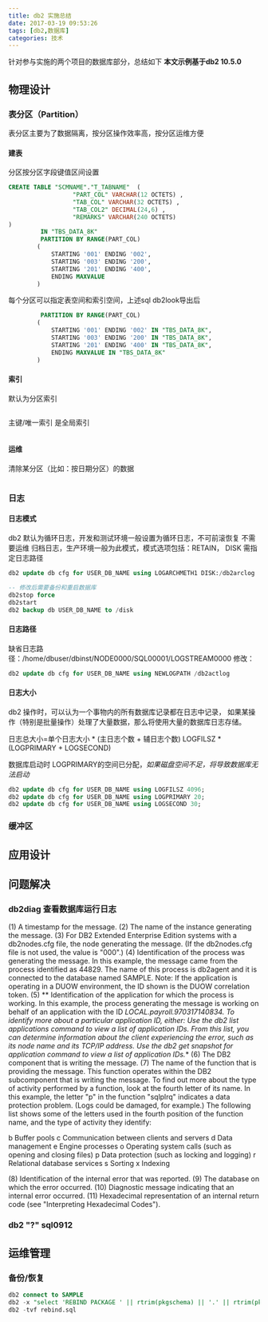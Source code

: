 ```yaml
---
title: db2 实施总结
date: 2017-03-19 09:53:26
tags: [db2,数据库]
categories: 技术
---
```


针对参与实施的两个项目的数据库部分，总结如下
**本文示例基于db2 10.5.0**

<!-- more -->

## 物理设计

### 表分区（Partition）
表分区主要为了数据隔离，按分区操作效率高，按分区运维方便

#### 建表
分区按分区字段键值区间设置
``` sql
CREATE TABLE "SCMNAME"."T_TABNAME"  (
                  "PART_COL" VARCHAR(12 OCTETS) ,
                  "TAB_COL" VARCHAR(32 OCTETS) ,
                  "TAB_COL2" DECIMAL(24,6) ,
                  "REMARKS" VARCHAR(240 OCTETS)
)
         IN "TBS_DATA_8K"
         PARTITION BY RANGE(PART_COL) 
        ( 
            STARTING '001' ENDING '002',
            STARTING '003' ENDING '200',
            STARTING '201' ENDING '400',
            ENDING MAXVALUE
        )
```
每个分区可以指定表空间和索引空间，上述sql db2look导出后
``` sql
         PARTITION BY RANGE(PART_COL) 
        ( 
            STARTING '001' ENDING '002' IN "TBS_DATA_8K",
            STARTING '003' ENDING '200' IN "TBS_DATA_8K",
            STARTING '201' ENDING '400' IN "TBS_DATA_8K",
            ENDING MAXVALUE IN "TBS_DATA_8K"
        )
```

#### 索引
默认为分区索引
``` sql
```

主键/唯一索引 是全局索引
``` sql

```

#### 运维
清除某分区（比如：按日期分区）的数据
``` sql

```

### 日志
#### 日志模式
db2 默认为循环日志，开发和测试环境一般设置为循环日志，不可前滚恢复 不需要运维
归档日志，生产环境一般为此模式，模式选项包括：RETAIN， DISK 需指定日志路径

``` sql
db2 update db cfg for USER_DB_NAME using LOGARCHMETH1 DISK:/db2arclog

-- 修改后需要备份和重启数据库
db2stop force
db2start
db2 backup db USER_DB_NAME to /disk
```

#### 日志路径
缺省日志路径：/home/dbuser/dbinst/NODE0000/SQL00001/LOGSTREAM0000
修改：
``` sql
db2 update db cfg for USER_DB_NAME using NEWLOGPATH /db2actlog
```

#### 日志大小
db2 操作时，可以认为一个事物内的所有数据库记录都在日志中记录， 如果某操作（特别是批量操作）处理了大量数据，那么将使用大量的数据库日志存储。

日志总大小=单个日志大小 * (主日志个数 + 辅日志个数)
LOGFILSZ * (LOGPRIMARY + LOGSECOND)

数据库启动时 LOGPRIMARY的空间已分配，*如果磁盘空间不足，将导致数据库无法启动*
``` sql
db2 update db cfg for USER_DB_NAME using LOGFILSZ 4096;
db2 update db cfg for USER_DB_NAME using LOGPRIMARY 20;
db2 update db cfg for USER_DB_NAME using LOGSECOND 30;
```


### 缓冲区


## 应用设计


## 问题解决
### db2diag 查看数据库运行日志

(1) A timestamp for the message.
(2) The name of the instance generating the message.
(3) For DB2 Extended Enterprise Edition systems with a db2nodes.cfg file, the node generating the message. (If the db2nodes.cfg file is not used, the value is "000".)
(4) Identification of the process was generating the message. In this example, the message came from the process identified as 44829. The name of this process is db2agent and it is connected to the database named SAMPLE. Note: If the application is operating in a DUOW environment, the ID shown is the DUOW correlation token.
(5) ** Identification of the application for which the process is working. In this example, the process generating the message is working on behalf of an application with the ID *LOCAL.payroll.970317140834. To identify more about a particular application ID, either: Use the db2 list applications command to view a list of application IDs. From this list, you can determine information about the client experiencing the error, such as its node name and its TCP/IP address. Use the db2 get snapshot for application command to view a list of application IDs.**
(6) The DB2 component that is writing the message.
(7) The name of the function that is providing the message. This function operates within the DB2 subcomponent that is writing the message. To find out more about the type of activity performed by a function, look at the fourth letter of its name. In this example, the letter "p" in the function "sqlplrq" indicates a data protection problem. (Logs could be damaged, for example.) The following list shows some of the letters used in the fourth position of the function name, and the type of activity they identify:

b Buffer pools
c Communication between clients and servers
d Data management
e Engine processes
o Operating system calls (such as opening and closing files)
p Data protection (such as locking and logging)
r Relational database services
s Sorting
x Indexing

(8) Identification of the internal error that was reported.
(9) The database on which the error occurred.
(10) Diagnostic message indicating that an internal error occurred.
(11) Hexadecimal representation of an internal return code (see "Interpreting Hexadecimal Codes").

### db2 "?" sql0912


## 运维管理

### 备份/恢复


```sql
db2 connect to SAMPLE
db2 -x "select 'REBIND PACKAGE ' || rtrim(pkgschema) || '.' || rtrim(pkgname) || ';' as command from syscat.packages" > rebind.sql
db2 -tvf rebind.sql

```
